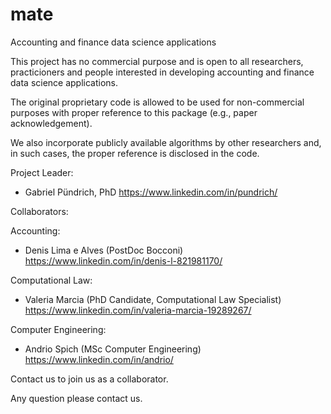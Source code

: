 # mate
Accounting and finance data science applications

This project has no commercial purpose and is open to all researchers, practicioners and people interested in developing accounting and finance data science applications.

The original proprietary code is allowed to be used for non-commercial purposes with proper reference to this package (e.g., paper acknowledgement).

We also incorporate publicly available algorithms by other researchers and, in such cases, the proper reference is disclosed in the code.

Project Leader:
- Gabriel Pündrich, PhD  https://www.linkedin.com/in/pundrich/

Collaborators:

Accounting:
- Denis Lima e Alves (PostDoc Bocconi) https://www.linkedin.com/in/denis-l-821981170/

Computational Law:
- Valeria Marcia (PhD Candidate, Computational Law Specialist) https://www.linkedin.com/in/valeria-marcia-19289267/

Computer Engineering:
- Andrio Spich (MSc Computer Engineering) https://www.linkedin.com/in/andrio/

Contact us to join us as a collaborator.

Any question please contact us.
